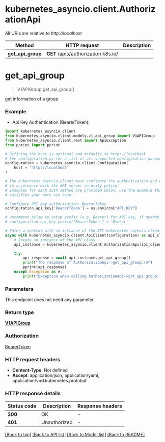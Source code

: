 # kubernetes_asyncio.client.AuthorizationApi

All URIs are relative to *http://localhost*

Method | HTTP request | Description
------------- | ------------- | -------------
[**get_api_group**](AuthorizationApi.md#get_api_group) | **GET** /apis/authorization.k8s.io/ | 


# **get_api_group**
> V1APIGroup get_api_group()

get information of a group

### Example

* Api Key Authentication (BearerToken):

```python
import kubernetes_asyncio.client
from kubernetes_asyncio.client.models.v1_api_group import V1APIGroup
from kubernetes_asyncio.client.rest import ApiException
from pprint import pprint

# Defining the host is optional and defaults to http://localhost
# See configuration.py for a list of all supported configuration parameters.
configuration = kubernetes_asyncio.client.Configuration(
    host = "http://localhost"
)

# The kubernetes_asyncio.client must configure the authentication and authorization parameters
# in accordance with the API server security policy.
# Examples for each auth method are provided below, use the example that
# satisfies your auth use case.

# Configure API key authorization: BearerToken
configuration.api_key['BearerToken'] = os.environ["API_KEY"]

# Uncomment below to setup prefix (e.g. Bearer) for API key, if needed
# configuration.api_key_prefix['BearerToken'] = 'Bearer'

# Enter a context with an instance of the API kubernetes_asyncio.client
async with kubernetes_asyncio.client.ApiClient(configuration) as api_client:
    # Create an instance of the API class
    api_instance = kubernetes_asyncio.client.AuthorizationApi(api_client)

    try:
        api_response = await api_instance.get_api_group()
        print("The response of AuthorizationApi->get_api_group:\n")
        pprint(api_response)
    except Exception as e:
        print("Exception when calling AuthorizationApi->get_api_group: %s\n" % e)
```



### Parameters

This endpoint does not need any parameter.

### Return type

[**V1APIGroup**](V1APIGroup.md)

### Authorization

[BearerToken](../README.md#BearerToken)

### HTTP request headers

 - **Content-Type**: Not defined
 - **Accept**: application/json, application/yaml, application/vnd.kubernetes.protobuf

### HTTP response details

| Status code | Description | Response headers |
|-------------|-------------|------------------|
**200** | OK |  -  |
**401** | Unauthorized |  -  |

[[Back to top]](#) [[Back to API list]](../README.md#documentation-for-api-endpoints) [[Back to Model list]](../README.md#documentation-for-models) [[Back to README]](../README.md)

